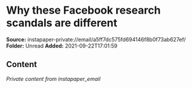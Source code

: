 # Why these Facebook research scandals are different

**Source:** instapaper-private://email/a5ff7dc575fd694146f8b0f73ab627ef/
**Folder:** Unread
**Added:** 2021-09-22T17:01:59




## Content
*Private content from instapaper_email*
